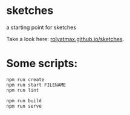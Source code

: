 # sketches

a starting point for sketches

Take a look here: [rolyatmax.github.io/sketches](https://rolyatmax.github.io/sketches/).

# Some scripts:

```shell
npm run create
npm run start FILENAME
npm run lint

npm run build
npm run serve
```
